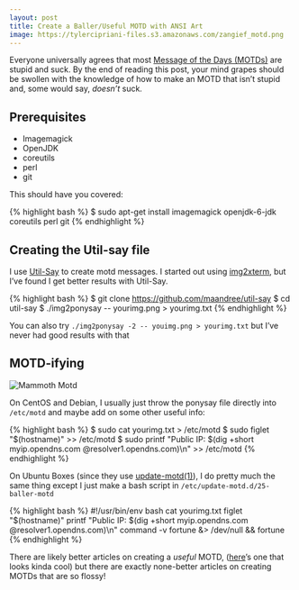 ```yaml
---
layout: post
title: Create a Baller/Useful MOTD with ANSI Art
image: https://tylercipriani-files.s3.amazonaws.com/zangief_motd.png
---
```

Everyone universally agrees that most [Message of the Days (MOTDs)](http://linux.die.net/man/5/motd)
are stupid and suck. By the end of reading this post, your mind grapes should be swollen with the knowledge
of how to make an MOTD that isn&#8217;t stupid and, some would say, _doesn&#8217;t_
suck.

## Prerequisites

* Imagemagick
* OpenJDK
* coreutils
* perl
* git

This should have you covered:

{% highlight bash %}
$ sudo apt-get install imagemagick openjdk-6-jdk coreutils perl git
{% endhighlight %}

## Creating the Util-say file

I use [Util-Say](https://github.com/maandree/util-say) to create motd messages.
I started out using [img2xterm](https://github.com/rossy2401/img2xterm),
but I&#8217;ve found I get better results with Util-Say.

{% highlight bash %}
$ git clone https://github.com/maandree/util-say
$ cd util-say
$ ./img2ponysay -- yourimg.png > yourimg.txt
{% endhighlight %}

You can also try `./img2ponysay -2 -- youimg.png > yourimg.txt` but I&#8217;ve never had good results with that

## MOTD-ifying

![Mammoth Motd](https://tylercipriani-files.s3.amazonaws.com/mammoth_motd.png)

On CentOS and Debian, I usually just throw the ponysay file directly into `/etc/motd` and maybe add on some other useful info:

{% highlight bash %}
$ sudo cat yourimg.txt > /etc/motd
$ sudo figlet "$(hostname)" >> /etc/motd
$ sudo printf "Public IP: $(dig +short myip.opendns.com @resolver1.opendns.com)\n" >> /etc/motd
{% endhighlight %}

On Ubuntu Boxes (since they use [update-motd(1)](https://wiki.ubuntu.com/UpdateMotd)),
I do pretty much the same thing except I just make a bash
script in `/etc/update-motd.d/25-baller-motd`

{% highlight bash %}
#!/usr/bin/env bash
cat yourimg.txt
figlet "$(hostname)"
printf "Public IP: $(dig +short myip.opendns.com @resolver1.opendns.com)\n"
command -v fortune &> /dev/null && fortune
{% endhighlight %}

There are likely better articles on creating a _useful_ MOTD,
([here](http://www.mewbies.com/how_to_customize_your_console_login_message_tutorial.htm)&#8217;s
one that looks kinda cool) but there are exactly none-better articles on
creating MOTDs that are so flossy!